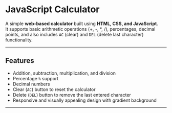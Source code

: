 # JavaScript Calculator

A simple **web-based calculator** built using **HTML, CSS, and JavaScript**.  
It supports basic arithmetic operations (+, -, *, /), percentages, decimal points, and also includes `AC` (clear) and `DEL` (delete last character) functionality.

---

## Features

- Addition, subtraction, multiplication, and division
- Percentage `%` support
- Decimal numbers
- Clear (`AC`) button to reset the calculator
- Delete (`DEL`) button to remove the last entered character
- Responsive and visually appealing design with gradient background

---
